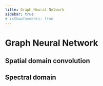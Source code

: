 ```yaml
---
title: Graph Neural Network
sidebar: true
# isShowComments: true
---
```

# Graph Neural Network
<ClientOnly>
<title-pv/>
</ClientOnly>


## Spatial domain convolution 


## Spectral domain 



<ClientOnly>
  <leave/>
</ClientOnly/>